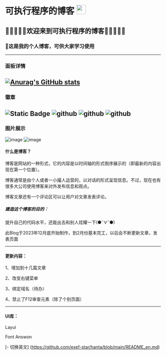 # 可执行程序的博客 <img src="https://raw.githubusercontent.com/MartinHeinz/MartinHeinz/master/wave.gif" width="30px">
## 🎉🎉🥳🎄🏮欢迎来到可执行程序的博客🏮🎄🥳🎉🎉
### 🤗这是我的个人博客，可供大家学习使用
--------------
### 面板详情
[![Anurag's GitHub stats](https://github-readme-stats.vercel.app/api?username=exef-star&show=reviews,discussions_started,discussions_answered,prs_merged,prs_merged_percentage)](https://github.com/anuraghazra/github-readme-stats)
--------------
### 徽章
![Static Badge](https://img.shields.io/badge/https%3A%2F%2Fgithub.com%2Fexef-star?label=URL&labelColor=%23000000&color=%2331bdec)
![github](https://img.shields.io/npm/dm/vue.svg)
![github](https://img.shields.io/circleci/build/github/vuejs/vue/dev.svg)
![github](https://img.shields.io/codecov/c/github/vuejs/vue/dev.svg)
---------------
### 图片展示
![image](https://cdn.jsdelivr.net/gh/exef-star/hanta@main/db68ca89-eb23-4177-a3e9-ef9c82536e39.png)
![image](https://cdn.jsdelivr.net/gh/exef-star/hanta@main/2024-02-23%20125134.png)
#### 什么是博客？

博客是网站的一种形式，它的内容是以时间轴的形式倒序展示的（即最新的内容出现在第一个位置）。

博客通常是由个人或者一小撮人运营的，以对话的形式呈现信息。不过，现在也有很多大公司使用博客来对外发布信息和观点。

博客文章还有一个评论区可以让用户对文章发表评论。

##### 建造这个博客的目的：

提升自己的代码水平，还能出去和别人炫耀一下(●ˇ∀ˇ●)

此Blog于2023年12月底开始制作，到2月份基本完工，以后会不断更新文章，发表页面

---------------
#### 更新内容：

1、增加到十几篇文章

2、改变右键菜单

3、绑定域名（待办）

4、禁止了F12审查元素（除了个别页面）

---------------
#### UI库：

Layui

Font Answon

[- 切换英文] (https://github.com/exef-star/hanta/blob/main/README_en.md)
